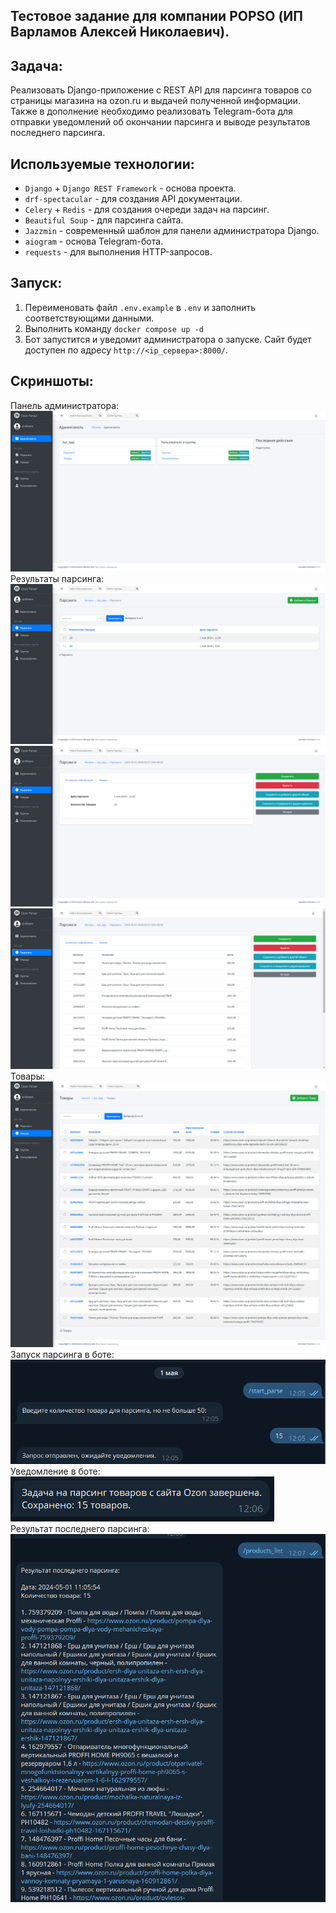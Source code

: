 ## Тестовое задание для компании POPSO (ИП Варламов Алексей Николаевич).

## Задача:

Реализовать Django-приложение с REST API для парсинга товаров со страницы магазина на ozon.ru и выдачей полученной
информации.  
Также в дополнение необходимо реализовать Telegram-бота для отправки уведомлений об окончании парсинга и
выводе результатов последнего парсинга.

## Используемые технологии:

- `Django` + `Django REST Framework` - основа проекта.
- `drf-spectacular` - для создания API документации.
- `Celery` + `Redis` - для создания очереди задач на парсинг.
- `Beautiful Soup` - для парсинга сайта.
- `Jazzmin` - современный шаблон для панели администратора Django.
- `aiogram` - основа Telegram-бота.
- `requests` - для выполнения HTTP-запросов.

## Запуск:

1. Переименовать файл `.env.example` в `.env` и заполнить соответствующими данными.
2. Выполнить команду `docker compose up -d`
3. Бот запустится и уведомит администратора о запуске. Сайт будет доступен по адресу `http://<ip_сервера>:8000/`.

## Скриншоты:

Панель администратора:  
![Панель администратора](./images/img.png)    
Результаты парсинга:  
![Результаты парсинга](./images/img_1.png)  
![Результаты парсинга](./images/img_2.png)  
![Результаты парсинга](./images/img_3.png)    
Товары:  
![Товары](./images/img_4.png)    
Запуск парсинга в боте:  
![Запуск парсинга в боте](./images/img_5.png)    
Уведомление в боте:  
![Уведомление в боте](./images/img_6.png)    
Результат последнего парсинга:  
![Результат последнего парсинга](./images/img_7.png)  
